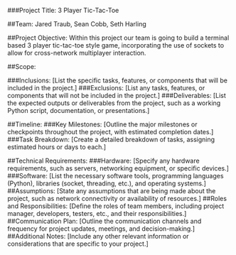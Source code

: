 ###Project Title:
3 Player Tic-Tac-Toe

##Team:
Jared Traub, Sean Cobb, Seth Harling

##Project Objective:
  Within this project our team is going to build a terminal based 3 player tic-tac-toe style game, incorporating the use of sockets to allow for 
cross-network multiplayer interaction. 

##Scope:

###Inclusions:
[List the specific tasks, features, or components that will be included in the project.]
###Exclusions:
[List any tasks, features, or components that will not be included in the project.]
###Deliverables:
[List the expected outputs or deliverables from the project, such as a working Python script, documentation, or presentations.]


##Timeline:
###Key Milestones:
[Outline the major milestones or checkpoints throughout the project, with estimated completion dates.]
###Task Breakdown:
[Create a detailed breakdown of tasks, assigning estimated hours or days to each.]

##Technical Requirements:
###Hardware:
[Specify any hardware requirements, such as servers, networking equipment, or specific devices.]
###Software:
[List the necessary software tools, programming languages (Python), libraries (socket, threading, etc.), and operating systems.]
##Assumptions:
[State any assumptions that are being made about the project, such as network connectivity or availability of resources.]
##Roles and Responsibilities:
[Define the roles of team members, including project manager, developers, testers, etc., and their responsibilities.]
##Communication Plan:
[Outline the communication channels and frequency for project updates, meetings, and decision-making.]
##Additional Notes:
[Include any other relevant information or considerations that are specific to your project.]
